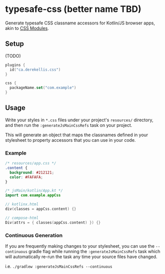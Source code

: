 # typesafe-css (better name TBD)

Generate typesafe CSS classname accessors for Kotlin/JS browser apps, akin to [CSS Modules].

## Setup

(TODO)

```kotlin
plugins {
  id("ca.derekellis.css")
}

css {
  packageName.set("com.example")
}
```

## Usage

Write your styles in `*.css` files under your project's `resources/` directory, and then run the
`:generateJsMainCssRefs` task on your project.

This will generate an object that maps the classnames defined in your stylesheet to property accessors that you can use
in your code.

### Example

```css
/* resources/app.css */
.content {
  background: #212121;
  color: #FAFAFA;
}
```

```kotlin
/* jsMain/kotlin/App.kt */
import com.example.appCss

// kotlinx.html
div(classes = appCss.content) {}

// compose-html
Div(attrs = { classes(appCss.content) }) {}
```

### Continuous Generation

If you are frequently making changes to your stylesheet, you can use the `--continuous` gradle flag while running
the `:generateJsMainCssRefs` task which will automatically re-run the task any time your source files have changed.

i.e. `./gradlew :generateJsMainCssRefs --continuous`

[CSS Modules]: https://github.com/css-modules/css-modules

